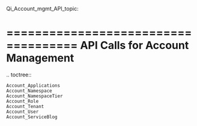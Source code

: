 Qi_Account_mgmt_API_topic:

====================================
**API Calls for Account Management**
====================================

.. toctree::

	Account_Applications
	Account_Namespace
	Account_NamespaceTier
	Account_Role
	Account_Tenant
	Account_User
	Account_ServiceBlog

